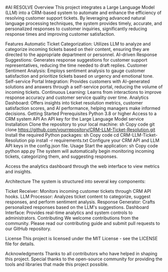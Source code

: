 #AI RESOLVE
Overview
This project integrates a Large Language Model (LLM) into a CRM-based system to automate and enhance the efficiency of resolving customer support tickets. By leveraging advanced natural language processing techniques, the system provides timely, accurate, and personalized responses to customer inquiries, significantly reducing response times and improving customer satisfaction.

Features
Automatic Ticket Categorization: Utilizes LLM to analyze and categorize incoming tickets based on their content, ensuring they are directed to the appropriate department or personnel.
AI-driven Response Suggestions: Generates response suggestions for customer support representatives, reducing the time needed to draft replies.
Customer Sentiment Analysis: Employs sentiment analysis to gauge customer satisfaction and prioritize tickets based on urgency and emotional tone.
Self-service Portal Integration: Provides customers with AI-generated solutions and answers through a self-service portal, reducing the volume of incoming tickets.
Continuous Learning: Learns from interactions to improve response accuracy and customer service quality over time.
Analytics Dashboard: Offers insights into ticket resolution metrics, customer satisfaction scores, and AI performance, helping managers make informed decisions.
Getting Started
Prerequisites
Python 3.8 or higher
Access to a CRM system API
An API key for the Large Language Model service
Installation
Clone the repository to your local machine:
sh
Copy code
git clone https://github.com/yourrepository/CRM-LLM-Ticket-Resolution.git
Install the required Python packages:
sh
Copy code
cd CRM-LLM-Ticket-Resolution
pip install -r requirements.txt
Configure your CRM API and LLM API keys in the config.json file.
Usage
Start the application:
sh
Copy code
python app.py
The system will automatically begin monitoring incoming tickets, categorizing them, and suggesting responses.

Access the analytics dashboard through the web interface to view metrics and insights.

Architecture
The system is structured into several key components:

Ticket Receiver: Monitors incoming customer tickets through CRM API hooks.
LLM Processor: Analyzes ticket content to categorize, suggest responses, and perform sentiment analysis.
Response Generator: Crafts personalized responses based on the LLM's suggestions.
Dashboard Interface: Provides real-time analytics and system controls to administrators.
Contributing
We welcome contributions from the community. Please read our contributing guide and submit pull requests to our GitHub repository.

License
This project is licensed under the MIT License - see the LICENSE file for details.

Acknowledgments
Thanks to all contributors who have helped in shaping this project.
Special thanks to the open-source community for providing the tools and libraries that made this project possible.
